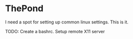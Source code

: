 # ThePond

I need a spot for setting up common linux settings.
This is it.

TODO:
Create a bashrc.
Setup remote X11 server

